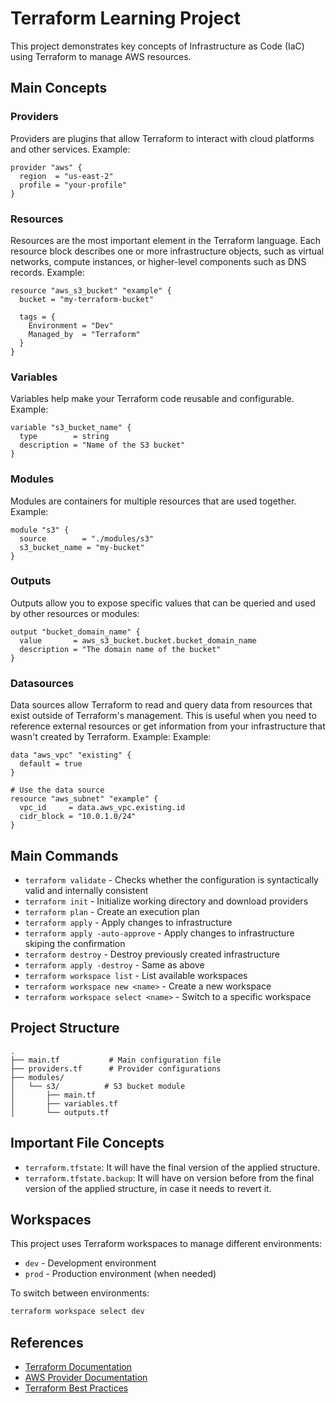 # Terraform Learning Project

This project demonstrates key concepts of Infrastructure as Code (IaC) using Terraform to manage AWS resources.

## Main Concepts

### Providers

Providers are plugins that allow Terraform to interact with cloud platforms and other services. Example:

```hcl
provider "aws" {
  region  = "us-east-2"
  profile = "your-profile"
}
```

### Resources

Resources are the most important element in the Terraform language. Each resource block describes one or more infrastructure objects, such as virtual networks, compute instances, or higher-level components such as DNS records. Example:

```hcl
resource "aws_s3_bucket" "example" {
  bucket = "my-terraform-bucket"

  tags = {
    Environment = "Dev"
    Managed_by  = "Terraform"
  }
}
```

### Variables

Variables help make your Terraform code reusable and configurable. Example:

```hcl
variable "s3_bucket_name" {
  type        = string
  description = "Name of the S3 bucket"
}
```

### Modules

Modules are containers for multiple resources that are used together. Example:

```hcl
module "s3" {
  source        = "./modules/s3"
  s3_bucket_name = "my-bucket"
}
```

### Outputs

Outputs allow you to expose specific values that can be queried and used by other resources or modules:

```hcl
output "bucket_domain_name" {
  value       = aws_s3_bucket.bucket.bucket_domain_name
  description = "The domain name of the bucket"
}
```

### Datasources

Data sources allow Terraform to read and query data from resources that exist outside of Terraform's management. This is useful when you need to reference external resources or get information from your infrastructure that wasn't created by Terraform. Example: Example:

```hcl
data "aws_vpc" "existing" {
  default = true
}

# Use the data source
resource "aws_subnet" "example" {
  vpc_id     = data.aws_vpc.existing.id
  cidr_block = "10.0.1.0/24"
}
```

## Main Commands

- `terraform validate` - Checks whether the configuration is syntactically valid and internally consistent
- `terraform init` - Initialize working directory and download providers
- `terraform plan` - Create an execution plan
- `terraform apply` - Apply changes to infrastructure
- `terraform apply -auto-approve` - Apply changes to infrastructure skiping the confirmation
- `terraform destroy` - Destroy previously created infrastructure
- `terraform apply -destroy` - Same as above
- `terraform workspace list` - List available workspaces
- `terraform workspace new <name>` - Create a new workspace
- `terraform workspace select <name>` - Switch to a specific workspace

## Project Structure

```
.
├── main.tf           # Main configuration file
├── providers.tf      # Provider configurations
├── modules/
│   └── s3/          # S3 bucket module
│       ├── main.tf
│       ├── variables.tf
│       └── outputs.tf
```

## Important File Concepts

- `terraform.tfstate`: It will have the final version of the applied structure.
- `terraform.tfstate.backup`: It will have on version before from the final version of the applied structure, in case it needs to revert it.

## Workspaces

This project uses Terraform workspaces to manage different environments:

- `dev` - Development environment
- `prod` - Production environment (when needed)

To switch between environments:

```bash
terraform workspace select dev
```

## References

- [Terraform Documentation](https://www.terraform.io/docs)
- [AWS Provider Documentation](https://registry.terraform.io/providers/hashicorp/aws/latest/docs)
- [Terraform Best Practices](https://www.terraform-best-practices.com/)
